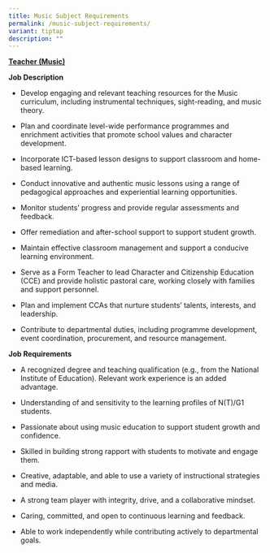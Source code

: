 ```yaml
---
title: Music Subject Requirements
permalink: /music-subject-requirements/
variant: tiptap
description: ""
---
```

<p><strong><u>Teacher (Music)</u></strong>
</p>
<p><strong>Job Description</strong>
</p>
<ul data-tight="true" class="tight">
<li>
<p>Develop engaging and relevant teaching resources for the Music curriculum,
including instrumental techniques, sight-reading, and music theory.</p>
</li>
<li>
<p>Plan and coordinate level-wide performance programmes and enrichment activities
that promote school values and character development.</p>
</li>
<li>
<p>Incorporate ICT-based lesson designs to support classroom and home-based
learning.</p>
</li>
<li>
<p>Conduct innovative and authentic music lessons using a range of pedagogical
approaches and experiential learning opportunities.</p>
</li>
<li>
<p>Monitor students’ progress and provide regular assessments and feedback.</p>
</li>
<li>
<p>Offer remediation and after-school support to support student growth.</p>
</li>
<li>
<p>Maintain effective classroom management and support a conducive learning
environment.</p>
</li>
<li>
<p>Serve as a Form Teacher to lead Character and Citizenship Education (CCE)
and provide holistic pastoral care, working closely with families and support
personnel.</p>
</li>
<li>
<p>Plan and implement CCAs that nurture students’ talents, interests, and
leadership.</p>
</li>
<li>
<p>Contribute to departmental duties, including programme development, event
coordination, procurement, and resource management.</p>
</li>
</ul>
<p></p>
<p><strong>Job Requirements</strong>
</p>
<ul data-tight="true" class="tight">
<li>
<p>A recognized degree and teaching qualification (e.g., from the National
Institute of Education). Relevant work experience is an added advantage.</p>
</li>
<li>
<p>Understanding of and sensitivity to the learning profiles of N(T)/G1 students.</p>
</li>
<li>
<p>Passionate about using music education to support student growth and confidence.</p>
</li>
<li>
<p>Skilled in building strong rapport with students to motivate and engage
them.</p>
</li>
<li>
<p>Creative, adaptable, and able to use a variety of instructional strategies
and media.</p>
</li>
<li>
<p>A strong team player with integrity, drive, and a collaborative mindset.</p>
</li>
<li>
<p>Caring, committed, and open to continuous learning and feedback.</p>
</li>
<li>
<p>Able to work independently while contributing actively to departmental
goals.</p>
</li>
</ul>
<p></p>